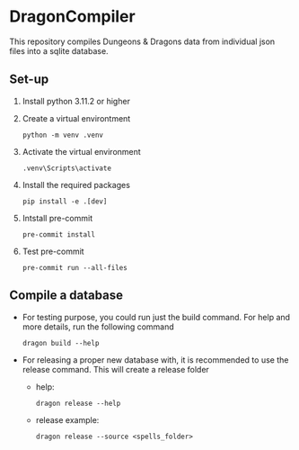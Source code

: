 # DragonCompiler

This repository compiles Dungeons & Dragons data from individual json files into a sqlite database.


## Set-up

1. Install python 3.11.2 or higher

2. Create a virtual environtment
    ```
    python -m venv .venv
    ```
3. Activate the virtual environment
    ```
    .venv\Scripts\activate
    ```
4. Install the required packages
    ```
    pip install -e .[dev]
    ```
5. Intstall pre-commit
    ```
    pre-commit install
    ```

6. Test pre-commit
    ```
    pre-commit run --all-files
    ```

## Compile a database

- For testing purpose, you could run just the build command. For help and more
details, run the following command
    ```
    dragon build --help
    ```
- For releasing a proper new database with, it is recommended to use the
release command. This will create a release folder

    - help:
        ```
        dragon release --help
        ```
    - release example:
        ```
        dragon release --source <spells_folder>
        ```
